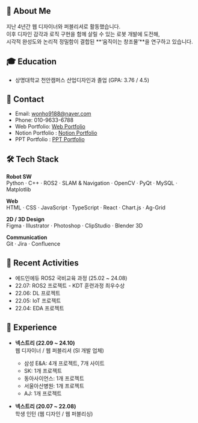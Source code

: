 ## 👋 About Me
지난 4년간 웹 디자이너와 퍼블리셔로 활동했습니다.  
이후 디자인 감각과 로직 구현을 함께 살릴 수 있는 로봇 개발에 도전해,  
시각적 완성도와 논리적 정밀함이 결합된 **‘움직이는 창조물’**을 연구하고 있습니다.


## 🎓 Education
- 상명대학교 천안캠퍼스 산업디자인과 졸업 (GPA: 3.76 / 4.5)

## 🔗 Contact
- Email: wonho9188@naver.com
- Phone: 010-9633-6788
- Web Portfolio: [Web Portfolio](https://wonho9188.github.io/portfolio)
- Notion Portfolio : [Notion Portfolio](https://www.notion.so/WONHO-Wanna-Be-229483ba22f88015b391db22d64e5b02)
- PPT Portfolio : [PPT Portfolio](https://docs.google.com/presentation/d/1E4aBUJIHhEJzeG0_lcu_MrUWmdghdf44whofGV5CPAk/edit?slide=id.p#slide=id.p)


## 🛠️ Tech Stack
**Robot SW**  
Python · C++ · ROS2 · SLAM & Navigation · OpenCV · PyQt · MySQL · Matplotlib  

**Web**  
HTML · CSS · JavaScript · TypeScript · React · Chart.js · Ag-Grid  

**2D / 3D Design**  
Figma · Illustrator · Photoshop · ClipStudio · Blender 3D  

**Communication**  
Git · Jira · Confluence


## 📌 Recent Activities
- 에드인에듀 ROS2 국비교육 과정 (25.02 ~ 24.08)
- 22.07: ROS2 프로젝트 - KDT 훈련과정 최우수상
- 22.06: DL 프로젝트
- 22.05: IoT 프로젝트
- 22.04: EDA 프로젝트


## 💼 Experience
- **넥스트리 (22.09 ~ 24.10)**  
  웹 디자이너 / 웹 퍼블리셔 (SI 개발 업체)  
  - 삼성 E&A: 4개 프로젝트, 7개 사이트  
  - SK: 1개 프로젝트  
  - 동아사이언스: 1개 프로젝트  
  - 서울아산병원: 1개 프로젝트  
  - AJ: 1개 프로젝트  

- **넥스트리 (20.07 ~ 22.08)**  
  학생 인턴 (웹 디자인 / 웹 퍼블리싱)



  
